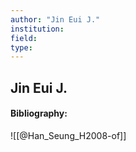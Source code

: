 ```yaml
---
author: "Jin Eui J."
institution:
field:
type:
---
```


## Jin Eui J.
#### Bibliography:

![[@Han_Seung_H2008-of]]